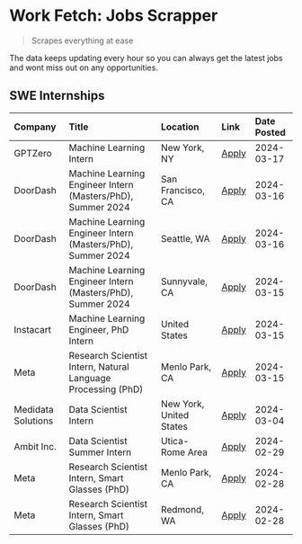 # Work Fetch: Jobs Scrapper
> Scrapes everything at ease

The data keeps updating every hour so you can always get the latest jobs and wont miss out on any opportunities.

## SWE Internships
<!--START_SECTION:workfetch-->
| Company            | Title                                                        | Location                | Link                                                                                                                                                                                                                                                                     | Date Posted   |
|:-------------------|:-------------------------------------------------------------|:------------------------|:-------------------------------------------------------------------------------------------------------------------------------------------------------------------------------------------------------------------------------------------------------------------------|:--------------|
| GPTZero            | Machine Learning Intern                                      | New York, NY            | [Apply](https://www.linkedin.com/jobs/view/machine-learning-intern-at-gptzero-3860723963?refId=wfLp1jk5N1EYdFahGgBIhA%3D%3D&trackingId=A44MoGyhnWsOOMkFZobEng%3D%3D&position=8&pageNum=0&trk=public_jobs_jserp-result_search-card)                                       | 2024-03-17    |
| DoorDash           | Machine Learning Engineer Intern (Masters/PhD), Summer 2024  | San Francisco, CA       | [Apply](https://www.linkedin.com/jobs/view/machine-learning-engineer-intern-masters-phd-summer-2024-at-doordash-3736457737?refId=wfLp1jk5N1EYdFahGgBIhA%3D%3D&trackingId=LKTKS%2BRb%2BsVJewWpeDH6mg%3D%3D&position=3&pageNum=0&trk=public_jobs_jserp-result_search-card) | 2024-03-16    |
| DoorDash           | Machine Learning Engineer Intern (Masters/PhD), Summer 2024  | Seattle, WA             | [Apply](https://www.linkedin.com/jobs/view/machine-learning-engineer-intern-masters-phd-summer-2024-at-doordash-3736455966?refId=wfLp1jk5N1EYdFahGgBIhA%3D%3D&trackingId=hNr9xprH9xSPFt7uSDod0w%3D%3D&position=4&pageNum=0&trk=public_jobs_jserp-result_search-card)     | 2024-03-16    |
| DoorDash           | Machine Learning Engineer Intern (Masters/PhD), Summer 2024  | Sunnyvale, CA           | [Apply](https://www.linkedin.com/jobs/view/machine-learning-engineer-intern-masters-phd-summer-2024-at-doordash-3736454973?refId=wfLp1jk5N1EYdFahGgBIhA%3D%3D&trackingId=fuPLlFU3IjYvZljpvmQ29Q%3D%3D&position=2&pageNum=0&trk=public_jobs_jserp-result_search-card)     | 2024-03-15    |
| Instacart          | Machine Learning Engineer, PhD Intern                        | United States           | [Apply](https://www.linkedin.com/jobs/view/machine-learning-engineer-phd-intern-at-instacart-3815634369?refId=wfLp1jk5N1EYdFahGgBIhA%3D%3D&trackingId=iPNqlbFkZ4xKAd14XTdHfg%3D%3D&position=5&pageNum=0&trk=public_jobs_jserp-result_search-card)                        | 2024-03-15    |
| Meta               | Research Scientist Intern, Natural Language Processing (PhD) | Menlo Park, CA          | [Apply](https://www.linkedin.com/jobs/view/research-scientist-intern-natural-language-processing-phd-at-meta-3858718375?refId=wfLp1jk5N1EYdFahGgBIhA%3D%3D&trackingId=Q9cNWMBWRS%2BrQaNq%2BERG4g%3D%3D&position=10&pageNum=0&trk=public_jobs_jserp-result_search-card)   | 2024-03-15    |
| Medidata Solutions | Data Scientist Intern                                        | New York, United States | [Apply](https://www.linkedin.com/jobs/view/data-scientist-intern-at-medidata-solutions-3810253704?refId=wfLp1jk5N1EYdFahGgBIhA%3D%3D&trackingId=g2tB%2Bw3S4Uqkfk0CjbpAqg%3D%3D&position=9&pageNum=0&trk=public_jobs_jserp-result_search-card)                            | 2024-03-04    |
| Ambit Inc.         | Data Scientist Summer Intern                                 | Utica-Rome Area         | [Apply](https://www.linkedin.com/jobs/view/data-scientist-summer-intern-at-ambit-inc-3843121918?refId=wfLp1jk5N1EYdFahGgBIhA%3D%3D&trackingId=eHeSDAS%2BXMBpUeK9a2LIdw%3D%3D&position=6&pageNum=0&trk=public_jobs_jserp-result_search-card)                              | 2024-02-29    |
| Meta               | Research Scientist Intern, Smart Glasses (PhD)               | Menlo Park, CA          | [Apply](https://www.linkedin.com/jobs/view/research-scientist-intern-smart-glasses-phd-at-meta-3811308332?refId=wfLp1jk5N1EYdFahGgBIhA%3D%3D&trackingId=0W0nSCp7kNfP0vajugdV1g%3D%3D&position=11&pageNum=0&trk=public_jobs_jserp-result_search-card)                     | 2024-02-28    |
| Meta               | Research Scientist Intern, Smart Glasses (PhD)               | Redmond, WA             | [Apply](https://www.linkedin.com/jobs/view/research-scientist-intern-smart-glasses-phd-at-meta-3811304794?refId=wfLp1jk5N1EYdFahGgBIhA%3D%3D&trackingId=q%2FVcwxRgPateREdwe%2BzrXA%3D%3D&position=12&pageNum=0&trk=public_jobs_jserp-result_search-card)                 | 2024-02-28    |
<!--END_SECTION:workfetch-->
